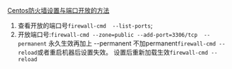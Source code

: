 [Centos防火墙设置与端口开放的方法](https://blog.csdn.net/u011846257/article/details/54707864)
1. 查看开放的端口号`firewall-cmd  --list-ports`;    
1. 开放端口号:`firewall-cmd --zone=public --add-port=3306/tcp  --permanent` 永久生效再加上 --permanent 不加permanent`firewall-cmd --reload`或者重启机器后设置失效。 设置后重新加载生效`firewall-cmd --reload`       
